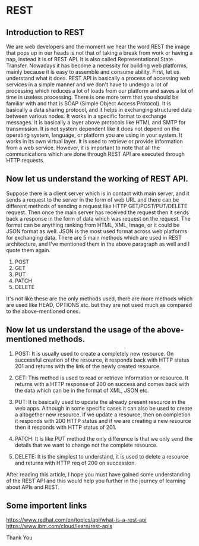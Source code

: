 # REST
## Introduction to REST 
We are web developers and the moment we hear the word REST the image that pops up in our heads is not that of taking a break from work or having a nap, instead it is of REST API. It is also called Representational State Transfer. Nowadays it has become a necessity for building web platforms, mainly because it is easy to assemble and consume ability. First, let us understand what it does. REST API is basically a process of accessing web services in a simple manner and we don't have to undergo a lot of processing which reduces a lot of loads from our platform and saves a lot of time in useless processing. There is one more term that you should be familiar with and that is SOAP (Simple Object Access Protocol). It is basically a data sharing protocol, and it helps in exchanging structured data between various nodes. It works in a specific format to exchange messages. It is basically a layer above protocols like HTML and SMTP for transmission. It is not system dependent like it does not depend on the operating system, language, or platform you are using in your system. It works in its own virtual layer. It is used to retrieve or provide information from a web service. However, it is important to note that all the communications which are done through REST API are executed through HTTP requests. 

## Now let us understand the working of REST API. 
Suppose there is a client server which is in contact with main server, and it sends a request to the server in the form of web URL and there can be different methods of sending a request like HTTP GET/POST/PUT/DELETE request. Then once the main server has received the request then it sends back a response in the form of data which was request on the request. The format can be anything ranking from HTML, XML, Image, or it could be JSON format as well. JSON is the most used format across web platforms for exchanging data. 
There are 5 main methods which are used in REST architecture, and I've mentioned them in the above paragraph as well and I quote them again. 

1. POST
2. GET
3. PUT
4. PATCH
5. DELETE

It's not like these are the only methods used, there are more methods which are used like HEAD, OPTIONS etc. but they are not used much as compared to the above-mentioned ones. 

## Now let us understand the usage of the above-mentioned methods. 
1. POST: It is usually used to create a completely new resource. On successful creation of the resource, it responds back with HTTP status 201 and returns with the link of the newly created resource. 

2. GET: This method is used to read or retrieve information or resource. It returns with a HTTP response of 200 on success and comes back with the data which can be in the format of XML, JSON etc.

3. PUT: It is basically used to update the already present resource in the web apps. Although in some specific cases it can also be used to create a altogether new resource. If we update a resource, then on completion it responds with 200 HTTP status and if we are creating a new resource then it responds with HTTP status of 201. 

4. PATCH: It is like PUT method the only difference is that we only send the details that we want to change not the complete resource. 

5. DELETE: It is the simplest to understand, it is used to delete a resource and returns with HTTP req of 200 on succession. 

After reading this article, I hope you must have gained some understanding of the REST API and this would help you further in the journey of learning about APIs and REST.

## Some importent links 
https://www.redhat.com/en/topics/api/what-is-a-rest-api
https://www.ibm.com/cloud/learn/rest-apis

Thank You 
